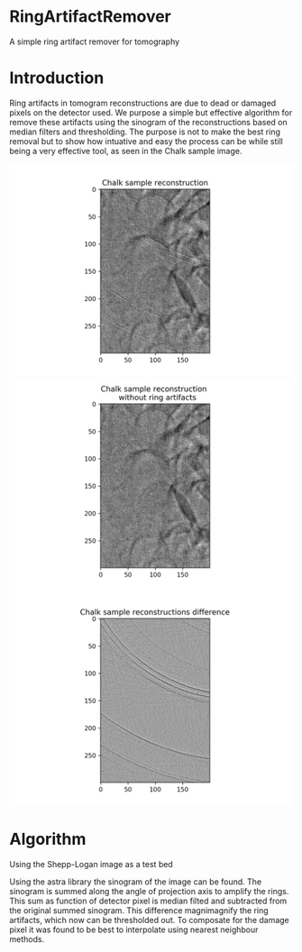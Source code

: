 # RingArtifactRemover
A simple ring artifact remover for tomography

# Introduction
Ring artifacts in tomogram reconstructions are due to dead or damaged pixels on the detector used.
We purpose a simple but effective algorithm for remove these artifacts using the sinogram of the reconstructions 
based on median filters and thresholding.
The purpose is not to make the best ring removal but to show how intuative and easy the process can be while still
being a very effective tool, as seen in the Chalk sample image.

![](resources/picturesForReadme/ChalkSampleReconstruction.png) ![](resources/picturesForReadme/ChalkSampleReconstructionWithoutRingArtifacts.png) ![](resources/picturesForReadme/ChalkSampleReconstructionsDifference.png)


# Algorithm
Using the Shepp-Logan image as a test bed 

Using the astra library the sinogram of the image can be found.
The sinogram is summed along the angle of projection axis to amplify the rings.
This sum as function of detector pixel is median filted and subtracted from the original summed sinogram.
This difference magnimagnify the ring artifacts, which now can be thresholded out.
To composate for the damage pixel it was found to be best to interpolate using nearest neighbour methods.
